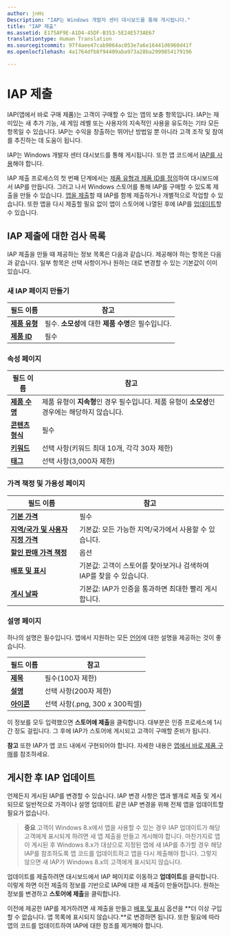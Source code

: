```yaml
---
author: jnHs
Description: "IAP는 Windows 개발자 센터 대시보드를 통해 게시됩니다."
title: "IAP 제출"
ms.assetid: E175AF9E-A1D4-45DF-B353-5E24E573AE67
translationtype: Human Translation
ms.sourcegitcommit: 97f4aee47cab9064ac053e7a6e16441d6960d41f
ms.openlocfilehash: 4a1764dfb8f94409aba973a28ba2999854179196

---
```


# IAP 제출


IAP(앱에서 바로 구매 제품)는 고객이 구매할 수 있는 앱의 보충 항목입니다. IAP는 재미있는 새 추가 기능, 새 게임 레벨 또는 사용자의 지속적인 사용을 유도하는 기타 모든 항목일 수 있습니다. IAP는 수익을 창출하는 뛰어난 방법일 뿐 아니라 고객 조작 및 참여를 추진하는 데 도움이 됩니다.

IAP는 Windows 개발자 센터 대시보드를 통해 게시됩니다. 또한 앱 코드에서 [IAP를 사용](../monetize/enable-in-app-product-purchases.md)해야 합니다.

IAP 제출 프로세스의 첫 번째 단계에서는 [제품 유형과 제품 ID를 정의](set-your-iap-product-id.md)하여 대시보드에서 IAP를 만듭니다. 그러고 나서 Windows 스토어를 통해 IAP를 구매할 수 있도록 제출을 만들 수 있습니다. [앱을 제출](app-submissions.md)할 때 IAP를 함께 제출하거나 개별적으로 작업할 수 있습니다. 또한 앱을 다시 제출할 필요 없이 앱이 스토어에 나열된 후에 IAP를 [업데이트](#updating-an-iap-after-submission)할 수 있습니다.

## IAP 제출에 대한 검사 목록

IAP 제출을 만들 때 제공하는 정보 목록은 다음과 같습니다. 제공해야 하는 항목은 다음과 같습니다. 일부 항목은 선택 사항이거나 원하는 대로 변경할 수 있는 기본값이 이미 있습니다.

### 새 IAP 페이지 만들기
| 필드 이름                    | 참고                            | 
|-------------------------------|----------------------------------|
| [**제품 유형**](set-your-iap-product-id.md#product-type)      | 필수. **소모성**에 대한 **제품 수명**은 필수입니다. |  
| [**제품 ID**](set-your-iap-product-id.md#product-id)          | 필수 |        

### 속성 페이지
| 필드 이름                    | 참고                              |   
|-------------------------------|------------------------------------|
| [**제품 수명**](enter-iap-properties.md#product-lifetime)  | 제품 유형이 **지속형**인 경우 필수입니다. 제품 유형이 **소모성**인 경우에는 해당하지 않습니다. | 
| [**콘텐츠 형식**](enter-iap-properties.md#content-type)          | 필수       |               
| [**키워드**](enter-iap-properties.md#keywords)                  | 선택 사항(키워드 최대 10개, 각각 30자 제한) | 
| [**태그**](enter-iap-properties.md#tag)                               | 선택 사항(3,000자 제한)             | 

### 가격 책정 및 가용성 페이지 
| 필드 이름                    | 참고                                       | 
|-------------------------------|---------------------------------------------|
| [**기본 가격**](set-iap-pricing-and-availability.md#base-price)                | 필수                                    | 
| [**지역/국가 및 사용자 지정 가격**](set-iap-pricing-and-availability.md#markets-and-custom-prices)  | 기본값: 모든 가능한 지역/국가에서 사용할 수 있습니다. | 
| [**할인 판매 가격 책정**](put-apps-and-iaps-on-sale.md)               | 옵션                             |
| [**배포 및 표시**](set-iap-pricing-and-availability.md#distribution-and-visibility)   | 기본값: 고객이 스토어를 찾아보거나 검색하여 IAP를 찾을 수 있습니다. | 
| [**게시 날짜**](set-iap-pricing-and-availability.md#publish-date)                | 기본값: IAP가 인증을 통과하면 최대한 빨리 게시합니다. |

### 설명 페이지
하나의 설명은 필수입니다. 앱에서 지원하는 모든 [언어](create-iap-descriptions.md#languages)에 대한 설명을 제공하는 것이 좋습니다.

| 필드 이름                    | 참고                                       | 
|-------------------------------|---------------------------------------------|
| [**제목**](create-iap-descriptions.md#title)                    | 필수(100자 제한)              |
| [**설명**](create-iap-descriptions.md#description)       | 선택 사항(200자 제한)              |
| [**아이콘**](create-iap-descriptions.md#icon)                    | 선택 사항(.png, 300 x 300픽셀)             | 

이 정보를 모두 입력했으면 **스토어에 제출**을 클릭합니다. 대부분은 인증 프로세스에 1시간 정도 걸립니다. 그 후에 IAP가 스토어에 게시되고 고객이 구매할 준비가 됩니다.

**참고** 또한 IAP가 앱 코드 내에서 구현되어야 합니다. 자세한 내용은 [앱에서 바로 제품 구매](../monetize/enable-in-app-product-purchases.md)를 참조하세요.


## 게시한 후 IAP 업데이트

언제든지 게시된 IAP를 변경할 수 있습니다. IAP 변경 사항은 앱과 별개로 제출 및 게시되므로 일반적으로 가격이나 설명 업데이트 같은 IAP 변경을 위해 전체 앱을 업데이트할 필요가 없습니다.

> **중요** 고객이 Windows 8.x에서 앱을 사용할 수 있는 경우 IAP 업데이트가 해당 고객에게 표시되게 하려면 새 앱 제출을 만들고 게시해야 합니다. 마찬가지로 앱이 게시된 후 Windows 8.x가 대상으로 지정된 앱에 새 IAP를 추가할 경우 해당 IAP를 참조하도록 앱 코드를 업데이트하고 앱을 다시 제출해야 합니다. 그렇지 않으면 새 IAP가 Windows 8.x의 고객에게 표시되지 않습니다.

업데이트를 제출하려면 대시보드에서 IAP 페이지로 이동하고 **업데이트**를 클릭합니다. 이렇게 하면 이전 제출의 정보를 기반으로 IAP에 대한 새 제출이 만들어집니다. 원하는 정보를 변경하고 **스토어에 제출**을 클릭합니다.

이전에 제공한 IAP를 제거하려면 새 제출을 만들고 [배포 및 표시](set-iap-pricing-and-availability.md) 옵션을 **더 이상 구입할 수 없습니다. 앱 목록에 표시되지 않습니다.**로 변경하면 됩니다. 또한 필요에 따라 앱의 코드를 업데이트하여 IAP에 대한 참조를 제거해야 합니다.




<!--HONumber=Jun16_HO5-->


